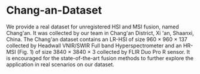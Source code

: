 # Chang-an-Dataset
We provide a real dataset for unregistered HSI and MSI fusion, named Chang'an. It was collected by our team in Chang'an District, Xi 'an, Shaanxi, China. The Chang'an dataset contains an LR-HSI of size 960 × 960 × 137 collected by Headwall VNIR/SWIR Full band Hyperspectrometer and an HR-MSI (Fig. 1) of size 3840 × 3840 × 3 collected by FLIR Duo Pro R sensor. It is encouraged for the state-of-the-art fusion methods to further explore the application in real scenarios on our dataset.
